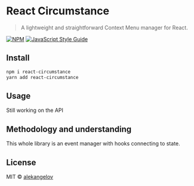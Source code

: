 # React Circumstance

> A lightweight and straightforward Context Menu manager for React.

[![NPM](https://img.shields.io/npm/v/react-circumstance.svg)](https://www.npmjs.com/package/react-circumstance) [![JavaScript Style Guide](https://img.shields.io/badge/code_style-standard-brightgreen.svg)](https://standardjs.com)

## Install

```bash
npm i react-circumstance
yarn add react-circumstance
```

## Usage
Still working on the API

## Methodology and understanding
This whole library is an event manager with hooks connecting to state.

## License

MIT © [alekangelov](https://github.com/alekangelov)

